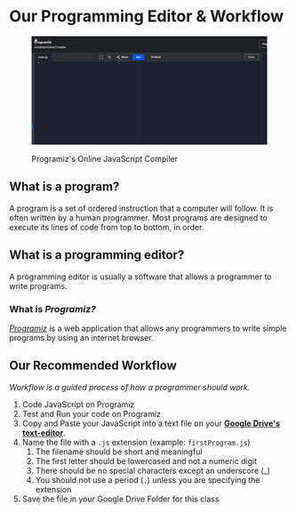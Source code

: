 # Our Programming Editor & Workflow

<figure><img src="../.gitbook/assets/image (2).png" alt=""><figcaption><p>Programiz's Online JavaScript Compiler</p></figcaption></figure>

## What is a program?

A program is a set of ordered instruction that a computer will follow. It is often written by a human programmer. Most programs are designed to execute its lines of code from top to bottom, in order.

## What is a programming editor?

A programming editor is usually a software that allows a programmer to write programs.

### What is _Programiz?_

[_Programiz_](https://www.programiz.com/javascript/online-compiler/) is a web application that allows any programmers to write simple programs by using an internet browser.

## Our Recommended Workflow

_Workflow is a guided process of how a programmer should work._

1. Code JavaScript on Programiz
2. Test and Run your code on Programiz
3. Copy and Paste your JavaScript into a text file on your [**Google Drive's text-editor**](https://www.zdnet.com/home-and-office/work-life/how-to-create-a-plain-text-file-in-google-drive-and-why-you-might-want-to/).
4. Name the file with a `.js` extension (example: `firstProgram.js`)
   1. The filename should be short and meaningful
   2. The first letter should be lowercased and not a numeric digit
   3. There should be no special characters except an underscore (\_)
   4. You should not use a period (`.`) unless you are specifying the extension
5. Save the file in your Google Drive Folder for this class
